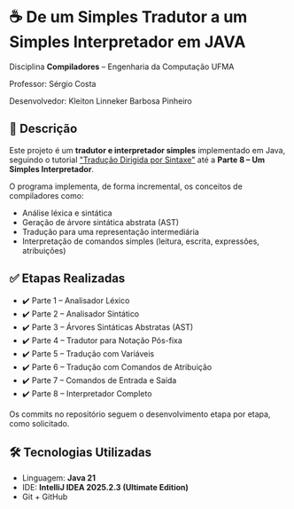 # ☕ De um Simples Tradutor a um Simples Interpretador em JAVA


Disciplina **Compiladores** – Engenharia da Computação UFMA 

Professor: Sérgio Costa 

Desenvolvedor: Kleiton Linneker Barbosa Pinheiro 

## 📘 Descrição

Este projeto é um **tradutor e interpretador simples** implementado em Java, seguindo o tutorial ["Tradução Dirigida por Sintaxe"](https://profsergiocosta.notion.site/Tradu-o-dirigida-por-sintaxe-bc590c67d8234f81bee5cfdb505f2dd1) até a **Parte 8 – Um Simples Interpretador**.

O programa implementa, de forma incremental, os conceitos de compiladores como:
- Análise léxica e sintática
- Geração de árvore sintática abstrata (AST)
- Tradução para uma representação intermediária
- Interpretação de comandos simples (leitura, escrita, expressões, atribuições)

## ✅ Etapas Realizadas

- ✔️ Parte 1 – Analisador Léxico  
- ✔️ Parte 2 – Analisador Sintático  
- ✔️ Parte 3 – Árvores Sintáticas Abstratas (AST)  
- ✔️ Parte 4 – Tradutor para Notação Pós-fixa  
- ✔️ Parte 5 – Tradução com Variáveis  
- ✔️ Parte 6 – Tradução com Comandos de Atribuição  
- ✔️ Parte 7 – Comandos de Entrada e Saída  
- ✔️ Parte 8 – Interpretador Completo

Os commits no repositório seguem o desenvolvimento etapa por etapa, como solicitado.

## 🛠️ Tecnologias Utilizadas

- Linguagem: **Java 21**
- IDE: **IntelliJ IDEA 2025.2.3 (Ultimate Edition)**
- Git + GitHub


